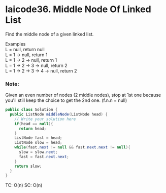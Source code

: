 # laicode36. Middle Node Of Linked List

Find the middle node of a given linked list.

Examples        
L = null, return null       
L = 1 -> null, return 1       
L = 1 -> 2 -> null, return 1        
L = 1 -> 2 -> 3 -> null, return 2       
L = 1 -> 2 -> 3 -> 4 -> null, return 2        

### Note:
Given an even number of nodes (2 middle nodes), stop at 1st one because you'll still keep the choice to get the 2nd one. (f.n.n = null)


```java
public class Solution {
  public ListNode middleNode(ListNode head) {
    // Write your solution here
    if(head == null){
      return head;
    }
    ListNode fast = head;
    ListNode slow = head;
    while(fast.next != null && fast.next.next != null){
      slow = slow.next;
      fast = fast.next.next;
    }
    return slow;
  }
}
```
TC: O(n)
SC: O(n)
